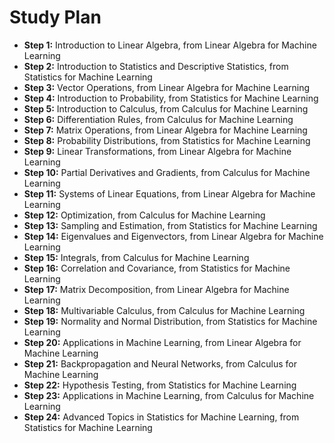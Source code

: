 # Study Plan

- **Step 1:** Introduction to Linear Algebra, from Linear Algebra for Machine Learning
- **Step 2:** Introduction to Statistics and Descriptive Statistics, from Statistics for Machine Learning
- **Step 3:** Vector Operations, from Linear Algebra for Machine Learning
- **Step 4:** Introduction to Probability, from Statistics for Machine Learning
- **Step 5:** Introduction to Calculus, from Calculus for Machine Learning
- **Step 6:** Differentiation Rules, from Calculus for Machine Learning
- **Step 7:** Matrix Operations, from Linear Algebra for Machine Learning
- **Step 8:** Probability Distributions, from Statistics for Machine Learning
- **Step 9:** Linear Transformations, from Linear Algebra for Machine Learning
- **Step 10:** Partial Derivatives and Gradients, from Calculus for Machine Learning
- **Step 11:** Systems of Linear Equations, from Linear Algebra for Machine Learning
- **Step 12:** Optimization, from Calculus for Machine Learning
- **Step 13:** Sampling and Estimation, from Statistics for Machine Learning
- **Step 14:** Eigenvalues and Eigenvectors, from Linear Algebra for Machine Learning
- **Step 15:** Integrals, from Calculus for Machine Learning
- **Step 16:** Correlation and Covariance, from Statistics for Machine Learning
- **Step 17:** Matrix Decomposition, from Linear Algebra for Machine Learning
- **Step 18:** Multivariable Calculus, from Calculus for Machine Learning
- **Step 19:** Normality and Normal Distribution, from Statistics for Machine Learning
- **Step 20:** Applications in Machine Learning, from Linear Algebra for Machine Learning
- **Step 21:** Backpropagation and Neural Networks, from Calculus for Machine Learning
- **Step 22:** Hypothesis Testing, from Statistics for Machine Learning
- **Step 23:** Applications in Machine Learning, from Calculus for Machine Learning
- **Step 24:** Advanced Topics in Statistics for Machine Learning, from Statistics for Machine Learning
